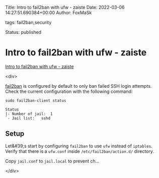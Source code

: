 Title: Intro to fail2ban with ufw - zaiste
Date: 2022-03-06 14:27:51.690384+00:00
Author: FoxMaSk 

tags: fail2ban,security

Status: published





# Intro to fail2ban with ufw - zaiste

[Intro to fail2ban with ufw - zaiste](https://zaiste.net/posts/intro-fail2ban-ufw/)

&lt;div&gt;

[fail2ban](https://www.fail2ban.org/wiki/index.php/Main_Page) is
configured by default to only ban failed SSH login attempts. Check the
current configuration with the following command:

    sudo fail2ban-client status

    Status
    |- Number of jail:  1
    `- Jail list:   sshd

Setup
-----

Let\&#39;s start by configuring `fail2ban` to use `ufw` instead of
`iptables`. Verify that there is a `ufw.conf` inside
`/etc/fail2ban/action.d/` directory.

Copy `jail.conf` to `jail.local` to prevent ch...

&lt;/div&gt;